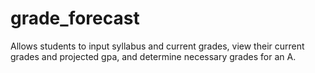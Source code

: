# grade_forecast
Allows students to input syllabus and current grades, view their current grades and projected gpa, and determine necessary grades for an A.
